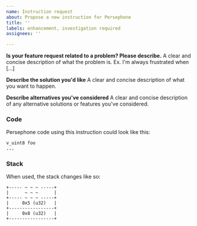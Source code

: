 ```yaml
---
name: Instruction request
about: Propose a new instruction for Persephone
title: ''
labels: enhancement, investigation required
assignees: ''

---
```


**Is your feature request related to a problem? Please describe.**
A clear and concise description of what the problem is. Ex. I'm always frustrated when [...]

**Describe the solution you'd like**
A clear and concise description of what you want to happen.

**Describe alternatives you've considered**
A clear and concise description of any alternative solutions or features you've considered.

### Code

Persephone code using this instruction could look like this:

```coffeescript
v_uint8 foo
...
```

### Stack

When used, the stack changes like so:

```
+----- ~ ~ ~ -----+
|      ~ ~ ~      |
+----- ~ ~ ~ -----+
|     0x5 (u32)   |
+-----------------+
|     0x8 (u32)   |
+-----------------+
```
